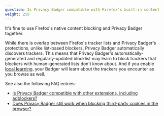 ```yaml
---
question: Is Privacy Badger compatible with Firefox's built-in content blocking?
weight: 250
---
```


It's fine to use Firefox's native content blocking and Privacy Badger together.

While there is overlap between Firefox's tracker lists and Privacy Badger's protections, unlike list-based blockers, Privacy Badger automatically discovers trackers. This means that Privacy Badger's automatically-generated and regularly-updated blocklist may learn to block trackers that blockers with human-generated lists don't know about. And if you enable [local learning](#How-does-Privacy-Badger-work), your Badger will learn about the trackers you encounter as you browse as well.

See also the following FAQ entries:

* [Is Privacy Badger compatible with other extensions, including adblockers?](#Is-Privacy-Badger-compatible-with-other-extensions%2c-including-other-adblockers)
* [Does Privacy Badger still work when blocking third-party cookies in the browser?](#Does-Privacy-Badger-still-work-when-blocking-third-party-cookies-in-the-browser)
